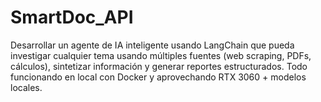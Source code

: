 # SmartDoc_API
Desarrollar un agente de IA inteligente usando LangChain que pueda investigar cualquier tema usando múltiples fuentes (web scraping, PDFs, cálculos), sintetizar información y generar reportes estructurados. Todo funcionando en local con Docker y aprovechando RTX 3060 + modelos locales.
